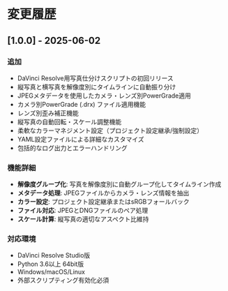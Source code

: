 # 変更履歴

## [1.0.0] - 2025-06-02

### 追加
- DaVinci Resolve用写真仕分けスクリプトの初回リリース
- 縦写真と横写真を解像度別にタイムラインに自動振り分け
- JPEGメタデータを使用したカメラ・レンズ別PowerGrade適用
- カメラ別PowerGrade (.drx) ファイル適用機能
- レンズ別歪み補正機能
- 縦写真の自動回転・スケール調整機能
- 柔軟なカラーマネジメント設定（プロジェクト設定継承/強制設定）
- YAML設定ファイルによる詳細なカスタマイズ
- 包括的なログ出力とエラーハンドリング

### 機能詳細
- **解像度グループ化**: 写真を解像度別に自動グループ化してタイムライン作成
- **メタデータ処理**: JPEGファイルからカメラ・レンズ情報を抽出
- **カラー設定**: プロジェクト設定継承またはsRGBフォールバック
- **ファイル対応**: JPEGとDNGファイルのペア処理
- **スケール計算**: 縦写真の適切なアスペクト比維持

### 対応環境
- DaVinci Resolve Studio版
- Python 3.6以上 64bit版
- Windows/macOS/Linux
- 外部スクリプティング有効化必須
